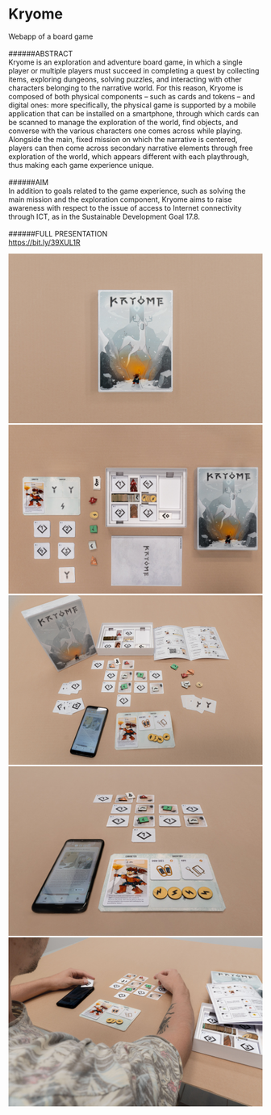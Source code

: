 # Kryome
Webapp of a board game
<br>
<br>
######ABSTRACT
<br>
Kryome is an exploration and adventure board game, in which a single player or multiple players must succeed in completing a quest by collecting items, exploring dungeons, solving puzzles, and interacting with other characters belonging to the narrative world. 
For this reason, Kryome is composed of both physical components – such as cards and tokens – and digital ones: more specifically, the physical game is supported by a mobile application that can be installed on a smartphone, through which cards can be scanned to manage the exploration of the world, find objects, and converse with the various characters one comes across while playing. 
Alongside the main, fixed mission on which the narrative is centered, players can then come across secondary narrative elements through free exploration of the world, which appears different with each playthrough, thus making each game experience unique.
<br>
<br>
######AIM
<br>
In addition to goals related to the game experience, such as solving the main mission and the exploration component, Kryome aims to raise awareness with respect to the issue of access to Internet connectivity through ICT, as in the Sustainable Development Goal 17.8.
<br><br>
######FULL PRESENTATION
<br> https://bit.ly/39XUL1R

![img1](assets/06_IMG.jpg)
![img1](assets/01_IMG.jpg)
![img1](assets/02_IMG.jpg)
![img1](assets/03_IMG.jpg)
![img1](assets/04_IMG.jpg) 